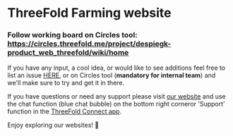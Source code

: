 
# ThreeFold Farming website

### Follow working board on Circles tool: https://circles.threefold.me/project/despiegk-product_web_threefold/wiki/home

If you have any input, a cool idea, or would like to see additions feel free to list an issue [HERE](https://github.com/threefoldfoundation/www_threefold_farming/issues/new), or on Circles tool (**mandatory for internal team**) and we'll make sure to try and get it in there.

If you have questions or need any support please visit [our website](https://www.threefold.io) and use the chat function (blue chat bubble) on the bottom right corneror 'Support' function in the [ThreeFold Connect app](https://threefold.io/info/threefold#/threefold__threefold_connect).

Enjoy exploring our websites! 🙂


